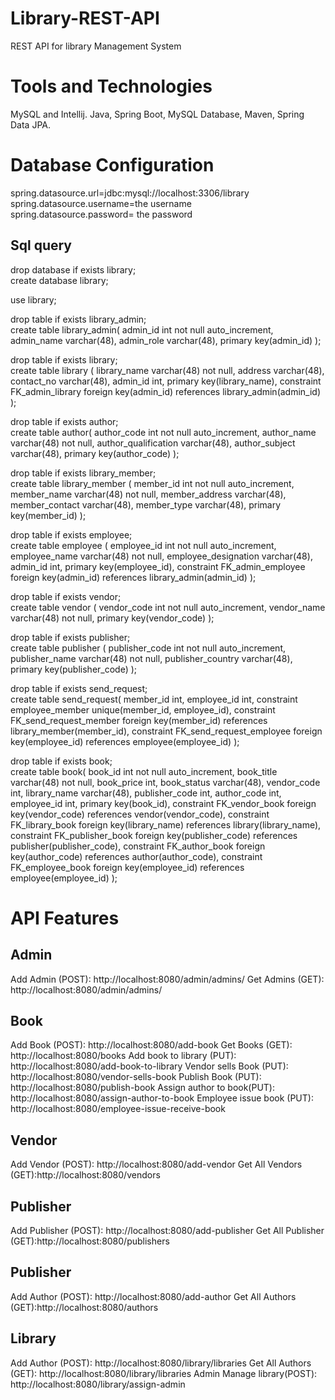 # Library-REST-API
REST API for library Management System

# Tools and Technologies
MySQL and Intellij.
Java, Spring Boot, MySQL Database, Maven, Spring Data JPA.



# Database Configuration
spring.datasource.url=jdbc:mysql://localhost:3306/library <br/>
spring.datasource.username=the username<br/>
spring.datasource.password= the password<br/>

## Sql query
drop database if exists library; <br/>
create database library; <br/>

use library; <br/>

drop table if exists library_admin; <br/>
create table library_admin(
	admin_id int not null auto_increment,
    admin_name varchar(48),
    admin_role varchar(48),
    primary key(admin_id)
); <br/>

drop table if exists library; <br/>
create table library (
	library_name varchar(48) not null,
    address varchar(48),
    contact_no varchar(48),
    admin_id int,
    primary key(library_name),
    constraint FK_admin_library foreign key(admin_id) references library_admin(admin_id)
); <br/>

drop table if exists author; <br/>
create table author(
	author_code int not null auto_increment,
    author_name varchar(48) not null,
    author_qualification varchar(48),
    author_subject varchar(48),
    primary key(author_code)
); <br/>

drop table if exists library_member; <br/>
create table library_member (
	member_id int not null auto_increment,
    member_name varchar(48) not null,
    member_address varchar(48),
    member_contact varchar(48),
    member_type varchar(48),
    primary key(member_id)
); <br/>


drop table if exists employee; <br/>
create table employee (
	employee_id int not null auto_increment,
    employee_name varchar(48) not null,
    employee_designation varchar(48),
    admin_id int,
    primary key(employee_id),
    constraint FK_admin_employee foreign key(admin_id) references library_admin(admin_id)
); <br/>


drop table if exists vendor; <br/>
create table vendor (
	vendor_code int not null auto_increment,
    vendor_name varchar(48) not null,
    primary key(vendor_code)
); <br/>


drop table if exists publisher; <br/>
create table publisher (
	publisher_code int not null auto_increment,
    publisher_name varchar(48) not null,
    publisher_country varchar(48),
    primary key(publisher_code)
); <br/>


drop table if exists send_request; <br/>
create table send_request(
	member_id int,
    employee_id int,
    constraint employee_member unique(member_id, employee_id),
    constraint FK_send_request_member foreign key(member_id) references library_member(member_id),
    constraint FK_send_request_employee foreign key(employee_id) references employee(employee_id)
); <br/>

drop table if exists book; <br/>
create table book(
	book_id int not null auto_increment,
    book_title varchar(48) not null,
    book_price int,
    book_status varchar(48),
    vendor_code int,
    library_name varchar(48),
    publisher_code int,
    author_code int, 
    employee_id int,
    primary key(book_id),
	  constraint FK_vendor_book foreign key(vendor_code) references vendor(vendor_code),
    constraint FK_library_book foreign key(library_name) references library(library_name),
    constraint FK_publisher_book foreign key(publisher_code) references publisher(publisher_code),
    constraint FK_author_book foreign key(author_code) references author(author_code),
    constraint FK_employee_book foreign key(employee_id) references employee(employee_id)
);
 <br/>

# API Features
## Admin
Add Admin (POST): http://localhost:8080/admin/admins/
Get Admins (GET): http://localhost:8080/admin/admins/

## Book
Add Book (POST): http://localhost:8080/add-book
Get Books (GET): http://localhost:8080/books
Add book to library (PUT): http://localhost:8080/add-book-to-library
Vendor sells Book (PUT): http://localhost:8080/vendor-sells-book
Publish Book (PUT): http://localhost:8080/publish-book
Assign author to book(PUT): http://localhost:8080/assign-author-to-book
Employee issue book (PUT): http://localhost:8080/employee-issue-receive-book

## Vendor
Add Vendor (POST): http://localhost:8080/add-vendor
Get All Vendors (GET):http://localhost:8080/vendors

## Publisher
Add Publisher (POST): http://localhost:8080/add-publisher
Get All Publisher (GET):http://localhost:8080/publishers

## Publisher
Add Author (POST): http://localhost:8080/add-author
Get All Authors (GET):http://localhost:8080/authors



## Library
Add Author (POST): http://localhost:8080/library/libraries
Get All Authors (GET): http://localhost:8080/library/libraries
Admin Manage library(POST): http://localhost:8080/library/assign-admin











